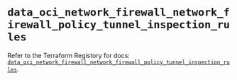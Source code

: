 # `data_oci_network_firewall_network_firewall_policy_tunnel_inspection_rules`

Refer to the Terraform Registory for docs: [`data_oci_network_firewall_network_firewall_policy_tunnel_inspection_rules`](https://registry.terraform.io/providers/oracle/oci/6.18.0/docs/data-sources/network_firewall_network_firewall_policy_tunnel_inspection_rules).
